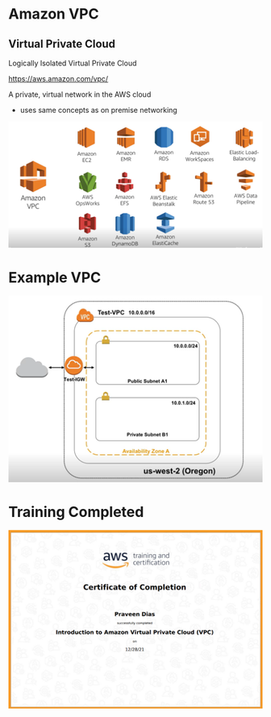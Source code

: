 # Amazon VPC

## Virtual Private Cloud

Logically Isolated Virtual Private Cloud

https://aws.amazon.com/vpc/

A private, virtual network in the AWS cloud
- uses same concepts as on premise networking

![Amazon VPC](amazon-vpc.png)

# Example VPC

![Amazon Example VPC](example-vpc.png)

# Training Completed

![Amazon VPC Certified](vpc-completed.png)